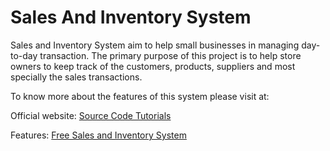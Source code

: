 Sales And Inventory System
===========================

Sales and Inventory System aim to help small businesses in managing day-to-day transaction. The primary purpose of this project is to help store owners to keep track of the customers, products, suppliers and most specially the sales transactions.

To know more about the features of this system please visit at:

Official website: <a href="http://sourcecodetuts.com">Source Code Tutorials</a>

Features: <a href="http://sourcecodetuts.com/blog/9/free-sales-and-inventory-system">Free Sales and Inventory System</a>
